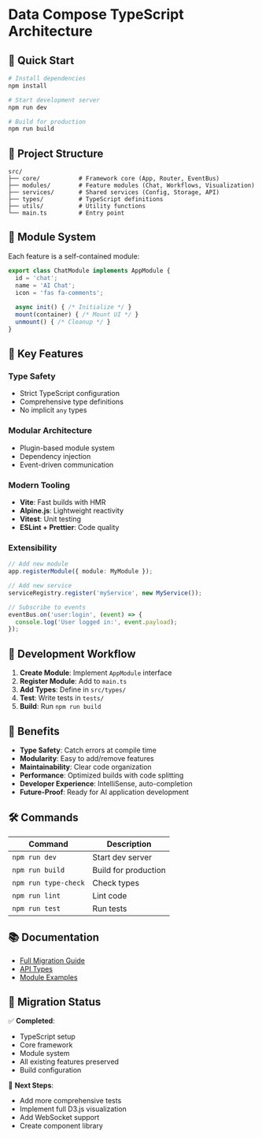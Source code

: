 # Data Compose TypeScript Architecture

## 🚀 Quick Start

```bash
# Install dependencies
npm install

# Start development server
npm run dev

# Build for production
npm run build
```

## 📁 Project Structure

```
src/
├── core/           # Framework core (App, Router, EventBus)
├── modules/        # Feature modules (Chat, Workflows, Visualization)
├── services/       # Shared services (Config, Storage, API)
├── types/          # TypeScript definitions
├── utils/          # Utility functions
└── main.ts         # Entry point
```

## 🧩 Module System

Each feature is a self-contained module:

```typescript
export class ChatModule implements AppModule {
  id = 'chat';
  name = 'AI Chat';
  icon = 'fas fa-comments';
  
  async init() { /* Initialize */ }
  mount(container) { /* Mount UI */ }
  unmount() { /* Cleanup */ }
}
```

## 🔧 Key Features

### Type Safety
- Strict TypeScript configuration
- Comprehensive type definitions
- No implicit `any` types

### Modular Architecture
- Plugin-based module system
- Dependency injection
- Event-driven communication

### Modern Tooling
- **Vite**: Fast builds with HMR
- **Alpine.js**: Lightweight reactivity
- **Vitest**: Unit testing
- **ESLint + Prettier**: Code quality

### Extensibility
```typescript
// Add new module
app.registerModule({ module: MyModule });

// Add new service
serviceRegistry.register('myService', new MyService());

// Subscribe to events
eventBus.on('user:login', (event) => {
  console.log('User logged in:', event.payload);
});
```

## 📝 Development Workflow

1. **Create Module**: Implement `AppModule` interface
2. **Register Module**: Add to `main.ts`
3. **Add Types**: Define in `src/types/`
4. **Test**: Write tests in `tests/`
5. **Build**: Run `npm run build`

## 🎯 Benefits

- **Type Safety**: Catch errors at compile time
- **Modularity**: Easy to add/remove features
- **Maintainability**: Clear code organization
- **Performance**: Optimized builds with code splitting
- **Developer Experience**: IntelliSense, auto-completion
- **Future-Proof**: Ready for AI application development

## 🛠️ Commands

| Command | Description |
|---------|-------------|
| `npm run dev` | Start dev server |
| `npm run build` | Build for production |
| `npm run type-check` | Check types |
| `npm run lint` | Lint code |
| `npm run test` | Run tests |

## 📚 Documentation

- [Full Migration Guide](./MIGRATION.md)
- [API Types](./src/types/)
- [Module Examples](./src/modules/)

## 🔄 Migration Status

✅ **Completed**:
- TypeScript setup
- Core framework
- Module system
- All existing features preserved
- Build configuration

🚧 **Next Steps**:
- Add more comprehensive tests
- Implement full D3.js visualization
- Add WebSocket support
- Create component library